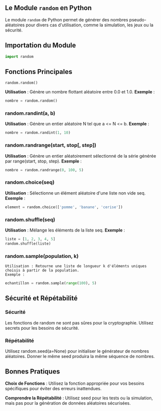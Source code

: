 ## Le Module ```random``` en Python

Le module ```random``` de Python permet de générer des nombres pseudo-aléatoires pour divers cas d'utilisation, comme la simulation, les jeux ou la sécurité.

## Importation du Module

```python
import random
```
## Fonctions Principales

```random.random()```

**Utilisation** : Génère un nombre flottant aléatoire entre 0.0 et 1.0.
**Exemple** :

```python
nombre = random.random()
```

### random.randint(a, b)

**Utilisation** : Génère un entier aléatoire N tel que a <= N <= b.
**Exemple** :

```python
nombre = random.randint(1, 10)
```
### random.randrange(start, stop[, step])

**Utilisation** : Génère un entier aléatoirement sélectionné de la série générée par range(start, stop, step).
**Exemple** :

```python
nombre = random.randrange(0, 100, 5)
```

### random.choice(seq)


**Utilisation** : Sélectionne un élément aléatoire d'une liste non vide seq.
**Exemple** :

```python
element = random.choice(['pomme', 'banane', 'cerise'])
```
### random.shuffle(seq)

**Utilisation** : Mélange les éléments de la liste seq.
**Exemple** :

```python
liste = [1, 2, 3, 4, 5]
random.shuffle(liste)
```

### random.sample(population, k)

    Utilisation : Retourne une liste de longueur k d'éléments uniques choisis à partir de la population.
    Exemple :

```python
echantillon = random.sample(range(100), 5)
```

## Sécurité et Répétabilité

### Sécurité

Les fonctions de random ne sont pas sûres pour la cryptographie. Utilisez secrets pour les besoins de sécurité.

### Répétabilité

Utilisez random.seed(a=None) pour initialiser le générateur de nombres aléatoires. Donner le même seed produira la même séquence de nombres.

## Bonnes Pratiques

**Choix de Fonctions** : Utilisez la fonction appropriée pour vos besoins spécifiques pour éviter des erreurs inattendues.

**Comprendre la Répétabilité** : Utilisez seed pour les tests ou la simulation, mais pas pour la génération de données aléatoires sécurisées.